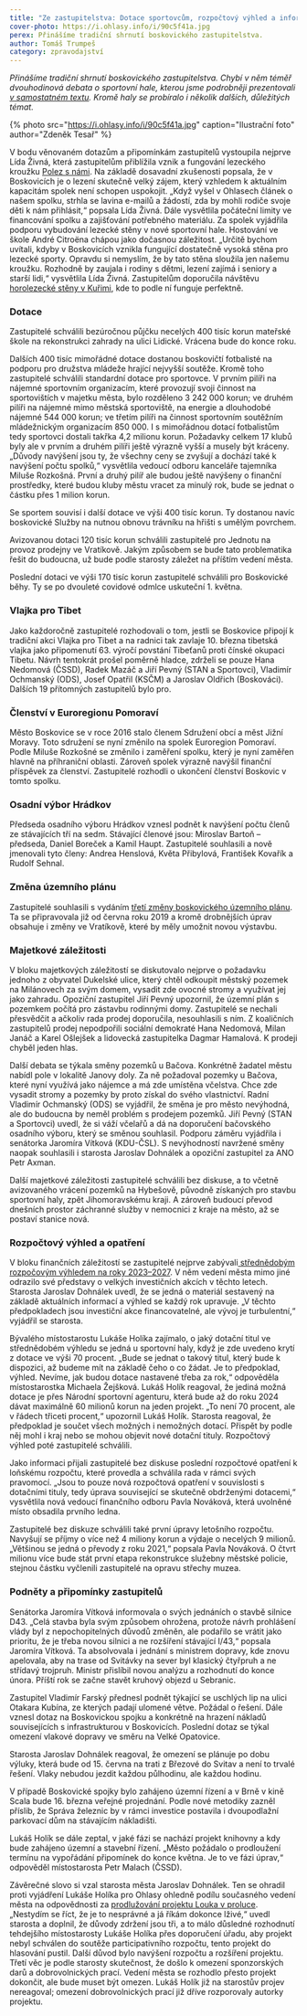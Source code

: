 ```yaml
---
title: "Ze zastupitelstva: Dotace sportovcům, rozpočtový výhled a informace k D43 a Boskovické spojce"
cover-photo: https://i.ohlasy.info/i/90c5f41a.jpg
perex: Přinášíme tradiční shrnutí boskovického zastupitelstva.
author: Tomáš Trumpeš
category: zpravodajství
---
```


*Přinášíme tradiční shrnutí boskovického zastupitelstva. Chybí v něm téměř dvouhodinová debata o sportovní hale, kterou jsme podrobněji prezentovali [v samostatném textu](https://ohlasy.info/clanky/2022/02/kritika-haly.html). Kromě haly se probíralo i několik dalších, důležitých témat.*

{% photo src="https://i.ohlasy.info/i/90c5f41a.jpg" caption="Ilustrační foto" author="Zdeněk Tesař" %}

V bodu věnovaném dotazům a připomínkám zastupitelů vystoupila nejprve Lída Živná, která zastupitelům přiblížila vznik a fungování lezeckého kroužku [Polez s námi](https://ohlasy.info/clanky/2022/01/polez-s-nimi.html). Na základě dosavadní zkušenosti popsala, že v Boskovicích je o lezení skutečně velký zájem, který vzhledem k aktuálním kapacitám spolek není schopen uspokojit. „Když vyšel v Ohlasech článek o našem spolku, strhla se lavina e-mailů a žádostí, zda by mohli rodiče svoje děti k nám přihlásit,“ popsala Lída Živná. Dále vysvětlila počáteční limity ve financování spolku a zajišťování potřebného materiálu. Za spolek vyjádřila podporu vybudování lezecké stěny v nové sportovní hale. Hostování ve škole André Citroëna chápou jako dočasnou záležitost. „Určitě bychom uvítali, kdyby v Boskovicích vznikla fungující dostatečně vysoká stěna pro lezecké sporty. Opravdu si nemyslím, že by tato stěna sloužila jen našemu kroužku. Rozhodně by zaujala i rodiny s dětmi, lezení zajímá i seniory a starší lidi,“ vysvětlila Lída Živná. Zastupitelům doporučila návštěvu [horolezecké stěny v Kuřimi](https://www.lezeckastenakurim.cz/), kde to podle ní funguje perfektně.

### Dotace

Zastupitelé schválili bezúročnou půjčku necelých 400 tisíc korun mateřské škole na rekonstrukci zahrady na ulici Lidické. Vrácena bude do konce roku.

Dalších 400 tisíc mimořádné dotace dostanou boskovičtí fotbalisté na podporu pro družstva mládeže hrající nejvyšší soutěže. Kromě toho zastupitelé schválili standardní dotace pro sportovce. V prvním pilíři na nájemné sportovním organizacím, které provozují svoji činnost na sportovištích v majetku města, bylo rozděleno 3 242 000 korun; ve druhém pilíři na nájemné mimo městská sportoviště, na energie a dlouhodobé nájemné 544 000 korun; ve třetím pilíři na činnost sportovním soutěžním mládežnickým organizacím 850 000. I s mimořádnou dotací fotbalistům tedy sportovci dostali takřka 4,2 milionu korun. Požadavky celkem 17 klubů byly ale v prvním a druhém pilíři ještě výrazně vyšší a musely být kráceny. „Důvody navýšení jsou ty, že všechny ceny se zvyšují a dochází také k navýšení počtu spolků,“ vysvětlila vedoucí odboru kanceláře tajemníka Miluše Rozkošná. První a druhý pilíř ale budou ještě navýšeny o finanční prostředky, které budou kluby městu vracet za minulý rok, bude se jednat o částku přes 1 milion korun.

Se sportem souvisí i další dotace ve výši 400 tisíc korun. Ty dostanou navíc boskovické Služby na nutnou obnovu trávníku na hřišti s umělým povrchem.

Avizovanou dotaci 120 tisíc korun schválili zastupitelé pro Jednotu na provoz prodejny ve Vratíkově. Jakým způsobem se bude tato problematika řešit do budoucna, už bude podle starosty záležet na příštím vedení města.

Poslední dotaci ve výši 170 tisíc korun zastupitelé schválili pro Boskovické běhy. Ty se po dvouleté covidové odmlce uskuteční 1. května.

### Vlajka pro Tibet

Jako každoročně zastupitelé rozhodovali o tom, jestli se Boskovice připojí k tradiční akci Vlajka pro Tibet a na radnici tak zavlaje 10. března tibetská vlajka jako připomenutí 63. výročí povstání Tibeťanů proti čínské okupaci Tibetu. Návrh tentokrát prošel poměrně hladce, zdrželi se pouze Hana Nedomová (ČSSD), Radek Mazáč a Jiří Pevný (STAN a Sportovci), Vladimír Ochmanský (ODS), Josef Opatřil (KSČM) a Jaroslav Oldřich (Boskováci). Dalších 19 přítomných zastupitelů bylo pro.

### Členství v Euroregionu Pomoraví

Město Boskovice se v roce 2016 stalo členem Sdružení obcí a měst Jižní Moravy. Toto sdružení se nyní změnilo na spolek Euroregion Pomoraví. Podle Miluše Rozkošné se změnilo i zaměření spolku, který je nyní zaměřen hlavně na příhraniční oblasti. Zároveň spolek výrazně navýšil finanční příspěvek za členství. Zastupitelé rozhodli o ukončení členství Boskovic v tomto spolku.

### Osadní výbor Hrádkov

Předseda osadního výboru Hrádkov vznesl podnět k navýšení počtu členů ze stávajících tří na sedm. Stávající členové jsou: Miroslav Bartoň – předseda, Daniel Boreček a Kamil Haupt. Zastupitelé souhlasili a nově jmenovali tyto členy: Andrea Henslová, Květa Přibylová, František Kovařík a Rudolf Sehnal.

### Změna územního plánu

Zastupitelé souhlasili s vydáním [třetí změny boskovického územního plánu](https://boskovice.cz/uzemni-plan-boskovice-zmena-c-3-verejne-projednani/d-42431). Ta se připravovala již od června roku 2019 a kromě drobnějších úprav obsahuje i změny ve Vratíkově, které by měly umožnit novou výstavbu.

### Majetkové záležitosti

V bloku majetkových záležitostí se diskutovalo nejprve o požadavku jednoho z obyvatel Dukelské ulice, který chtěl odkoupit městský pozemek na Milánovech za svým domem, vysadit zde ovocné stromy a využívat jej jako zahradu. Opoziční zastupitel Jiří Pevný upozornil, že územní plán s pozemkem počítá pro zástavbu rodinnými domy. Zastupitelé se nechali přesvědčit a ačkoliv rada prodej doporučila, nesouhlasili s ním. Z koaličních zastupitelů prodej nepodpořili sociální demokraté Hana Nedomová, Milan Janáč a Karel Ošlejšek a lidovecká zastupitelka Dagmar Hamalová. K prodeji chyběl jeden hlas.

Další debata se týkala směny pozemků u Bačova. Konkrétně žadatel městu nabídl pole v lokalitě Janovy doly. Za ně požadoval pozemky u Bačova, které nyní využívá jako nájemce a má zde umístěna včelstva. Chce zde vysadit stromy a pozemky by proto získal do svého vlastnictví. Radní Vladimír Ochmanský (ODS) se vyjádřil, že směna je pro město nevýhodná, ale do budoucna by neměl problém s prodejem pozemků. Jiří Pevný (STAN a Sportovci) uvedl, že si váží včelařů a dá na doporučení bačovského osadního výboru, který se směnou souhlasil. Podporu záměru vyjádřila i senátorka Jaromíra Vítková (KDU-ČSL). S nevýhodností navržené směny naopak souhlasili i starosta Jaroslav Dohnálek a opoziční zastupitel za ANO Petr Axman. 

Další majetkové záležitosti zastupitelé schválili bez diskuse, a to včetně avizovaného vrácení pozemků na Hybešově, původně získaných pro stavbu sportovní haly, zpět Jihomoravskému kraji. A zároveň budoucí převod dnešních prostor záchranné služby v nemocnici z kraje na město, až se postaví stanice nová.

### Rozpočtový výhled a opatření

V bloku finančních záležitostí se zastupitelé nejprve zabývali[ střednědobým rozpočovým výhledem na roky 2023–2027](https://boskovice.cz/assets/File.ashx?id_org=832&id_dokumenty=43379). V něm vedení města mimo jiné odrazilo své představy o velkých investičních akcích v těchto letech. Starosta Jaroslav Dohnálek uvedl, že se jedná o materiál sestavený na základě aktuálních informací a výhled se každý rok upravuje. „V těchto předpokladech jsou investiční akce financovatelné, ale vývoj je turbulentní,“ vyjádřil se starosta.

Bývalého místostarostu Lukáše Holíka zajímalo, o jaký dotační titul ve střednědobém výhledu se jedná u sportovní haly, když je zde uvedeno krytí z dotace ve výši 70 procent. „Bude se jednat o takový titul, který bude k dispozici, až budeme mít na základě čeho o co žádat. Je to předpoklad, výhled. Nevíme, jak budou dotace nastavené třeba za rok,“ odpověděla místostarostka Michaela Žejšková. Lukáš Holík reagoval, že jediná možná dotace je přes Národní sportovní agenturu, která bude až do roku 2024 dávat maximálně 60 milionů korun na jeden projekt. „To není 70 procent, ale v řádech třiceti procent,“ upozornil Lukáš Holík. Starosta reagoval, že předpoklad je součet všech možných i nemožných dotací. Přispět by podle něj mohl i kraj nebo se mohou objevit nové dotační tituly. Rozpočtový výhled poté zastupitelé schválili.

Jako informaci přijali zastupitelé bez diskuse poslední rozpočtové opatření k loňskému rozpočtu, které provedla a schválila rada v rámci svých pravomocí. „Jsou to pouze nová rozpočtová opatření v souvislosti s dotačními tituly, tedy úprava související se skutečně obdrženými dotacemi,“ vysvětlila nová vedoucí finančního odboru Pavla Nováková, která uvolněné místo obsadila prvního ledna.

Zastupitelé bez diskuze schválili také první úpravy letošního rozpočtu.  Navyšují se příjmy o více než 4 miliony korun a výdaje o necelých 9 milionů. „Většinou se jedná o převody z roku 2021,“ popsala Pavla Nováková. O čtvrt milionu více bude stát první etapa rekonstrukce služebny městské policie, stejnou částku vyčlenili zastupitelé na opravu střechy muzea. 

### Podněty a připomínky zastupitelů

Senátorka Jaromíra Vítková informovala o svých jednáních o stavbě silnice D43. „Celá stavba byla svým způsobem ohrožena, protože návrh prohlášení vlády byl z nepochopitelných důvodů změněn, ale podařilo se vrátit jako prioritu, že je třeba novou silnici a ne rozšíření stávající I/43,“ popsala Jaromíra Vítková. Ta absolvovala i jednání s ministrem dopravy, kde znovu apelovala, aby na trase od Svitávky na sever byl klasický čtyřpruh a ne střídavý trojpruh. Ministr přislíbil novou analýzu a rozhodnutí do konce února. Příští rok se začne stavět kruhový objezd u Sebranic.

Zastupitel Vladimír Farský přednesl podnět týkající se uschlých lip na ulici Otakara Kubína, ze kterých padají ulomené větve. Požádal o řešení. Dále vznesl dotaz na Boskovickou spojku a konkrétně na hrazení nákladů souvisejících s infrastrukturou v Boskovicích. Poslední dotaz se týkal omezení vlakové dopravy ve směru na Velké Opatovice.

Starosta Jaroslav Dohnálek reagoval, že omezení se plánuje po dobu výluky, která bude od 15. června na trati z Březové do Svitav a není to trvalé řešení. Vlaky nebudou jezdit každou půlhodinu, ale každou hodinu.

V případě Boskovické spojky bylo zahájeno územní řízení a v Brně v kině Scala bude 16. března veřejné projednání. Podle nové metodiky zazněl příslib, že Správa železnic by v rámci investice postavila i dvoupodlažní parkovací dům na stávajícím nákladišti.

Lukáš Holík se dále zeptal, v jaké fázi se nachází projekt knihovny a kdy bude zahájeno územní a stavební řízení. „Město požádalo o prodloužení termínu na vypořádání připomínek do konce května. Je to ve fázi úprav,“ odpověděl místostarosta Petr Malach (ČSSD).

Závěrečné slovo si vzal starosta města Jaroslav Dohnálek. Ten se ohradil proti vyjádření Lukáše Holíka pro Ohlasy ohledně podílu současného vedení města na odpovědnosti za [prodlužování projektu Louka v proluce](https://ohlasy.info/clanky/2022/02/louka-v-proluce.html). „Nestydím se říct, že je to nesprávné a já říkám dokonce lživé,“ uvedl starosta a doplnil, že důvody zdržení jsou tři, a to málo důsledné rozhodnutí tehdejšího místostarosty Lukáše Holíka přes doporučení úřadu, aby projekt nebyl schválen do soutěže participativního rozpočtu, tento projekt do hlasování pustil. Další důvod bylo navýšení rozpočtu a rozšíření projektu. Třetí věc je podle starosty skutečnost, že došlo k omezení sponzorských darů a dobrovolnických prací. Vedení města se rozhodlo přesto projekt dokončit, ale bude muset být omezen. Lukáš Holík již na starostův projev nereagoval; omezení dobrovolnických prací již dříve rozporovaly autorky projektu.
